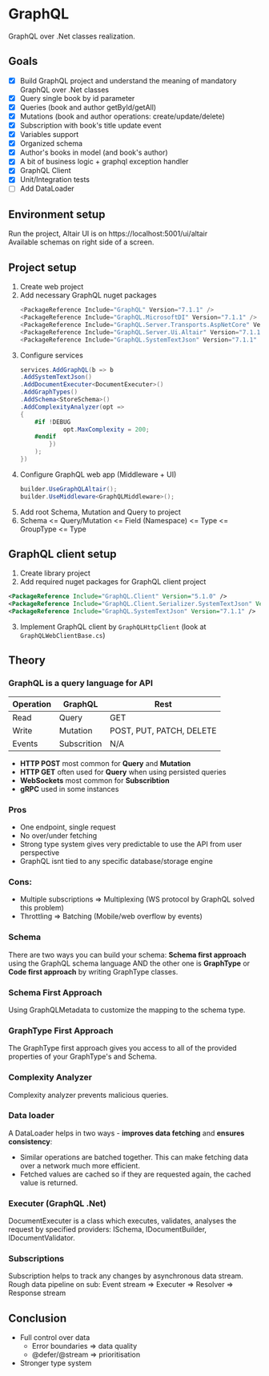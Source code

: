 # GraphQL
GraphQL over .Net classes realization.

## Goals
- [x] Build GraphQL project and understand the meaning of mandatory GraphQL over .Net classes
- [x] Query single book by id parameter
- [x] Queries (book and author getById/getAll)
- [x] Mutations (book and author operations: create/update/delete)
- [x] Subscription with book's title update event
- [x] Variables support
- [x] Organized schema
- [x] Author's books in model (and book's author)
- [x] A bit of business logic + graphql exception handler
- [x] GraphQL Client
- [x] Unit/Integration tests
- [ ] Add DataLoader

## Environment setup

Run the project, Altair UI is on https://localhost:5001/ui/altair  
Available schemas on right side of a screen.

## Project setup
1. Create web project
2. Add necessary GraphQL nuget packages
    ```csharp
    <PackageReference Include="GraphQL" Version="7.1.1" />
    <PackageReference Include="GraphQL.MicrosoftDI" Version="7.1.1" />
    <PackageReference Include="GraphQL.Server.Transports.AspNetCore" Version="7.1.1" />
    <PackageReference Include="GraphQL.Server.Ui.Altair" Version="7.1.1" />
    <PackageReference Include="GraphQL.SystemTextJson" Version="7.1.1" />
    ```
3. Configure services
    ```csharp
    services.AddGraphQL(b => b
    .AddSystemTextJson()
    .AddDocumentExecuter<DocumentExecuter>()
    .AddGraphTypes()
    .AddSchema<StoreSchema>()
    .AddComplexityAnalyzer(opt =>
    {
        #if !DEBUG
                opt.MaxComplexity = 200;
        #endif
            })
        );
    })
    ```
4. Configure GraphQL web app (Middleware + UI)
    ```csharp
    builder.UseGraphQLAltair();
    builder.UseMiddleware<GraphQLMiddleware>();
    ```
5. Add root Schema, Mutation and Query to project
6. Schema <= Query/Mutation <= Field (Namespace) <= Type <= GroupType <= Type

## GraphQL client setup
1. Create library project
2. Add required nuget packages for GraphQL client project
  ```xml
<PackageReference Include="GraphQL.Client" Version="5.1.0" />
<PackageReference Include="GraphQL.Client.Serializer.SystemTextJson" Version="5.1.0" />
<PackageReference Include="GraphQL.SystemTextJson" Version="7.1.1" />
   ```
3. Implement GraphQL client by `GraphQLHttpClient` (look at `GraphQLWebClientBase.cs`)

## Theory
### GraphQL is a query language for API
Operation  | GraphQL     | Rest
  ---- |-------------| ------------- 
Read  | Query       | GET
Write  | Mutation    | POST, PUT, PATCH, DELETE
Events  | Subscrition | N/A


- **HTTP POST** most common for **Query** and **Mutation**
- **HTTP GET** often used for **Query** when using persisted queries
- **WebSockets** most common for **Subscribtion**
- **gRPC** used in some instances

### Pros
- One endpoint, single request
- No over/under fetching
- Strong type system gives very predictable to use the API from user perspective
- GraphQL isnt tied to any specific database/storage engine

### Cons:
- Multiple subscriptions => Multiplexing (WS protocol by GraphQL solved this problem)
- Throttling => Batching (Mobile/web overflow by events)

### Schema
There are two ways you can build your schema: **Schema first approach** using the GraphQL schema language AND the other one is **GraphType** or **Code first approach** by writing GraphType classes.

### Schema First Approach
Using GraphQLMetadata to customize the mapping to the schema type.

### GraphType First Approach
The GraphType first approach gives you access to all of the provided properties of your GraphType's and Schema.

### Complexity Analyzer
Complexity analyzer prevents malicious queries.

### Data loader
A DataLoader helps in two ways - **improves data fetching** and **ensures consistency**:
- Similar operations are batched together. This can make fetching data over a network much more efficient.
- Fetched values are cached so if they are requested again, the cached value is returned.

### Executer (GraphQL .Net)
DocumentExecuter is a class which executes, validates, analyses the request by specified providers: ISchema, IDocumentBuilder, IDocumentValidator.

### Subscriptions
Subscription helps to track any changes by asynchronous data stream.  
Rough data pipeline on sub: Event stream => Executer => Resolver => Response stream

## Conclusion
- Full control over data
  - Error boundaries => data quality
  - @defer/@stream => prioritisation
- Stronger type system
